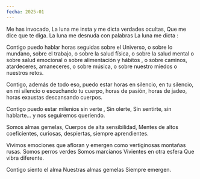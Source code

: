 ```yaml
---
fecha: 2025-01
---
```

Me has invocado,
La luna me insta 
y me dicta verdades ocultas,
Que me dice que te diga.
La luna me desnuda con palabras 
La luna me dicta :

Contigo puedo hablar horas seguidas
sobre el Universo, 
o sobre lo mundano,
sobre el trabajo, 
o sobre la salud física,
o sobre la salud mental 
o sobre salud emocional
o sobre alimentación y hábitos , 
o sobre caminos, atardeceres, amaneceres, o sobre música, 
o sobre nuestro miedos 
o nuestros retos. 

Contigo, 
además de todo eso, 
puedo estar  horas en silencio, 
en tu silencio,
en mi silencio 
o escuchando tu cuerpo, 
horas de pasión, 
horas de jadeo, 
horas exaustas 
descansando cuerpos.

Contigo puedo estar milenios sin verte , 
Sin olerte,
Sin sentirte, 
sin hablarte… 
y nos seguiremos queriendo.

Somos almas gemelas, 
Cuerpos de alta sensibilidad,
Mentes de altos coeficientes, 
curiosas, despiertas,
siempre aprendientes.

Vivimos emociones que afloran y emergen como vertiginosas montañas rusas.
Somos perros verdes
Somos marcianos
Vivientes  en otra esfera
Que vibra diferente.

Contigo siento el alma
Nuestras almas gemelas 
Siempre emergen.